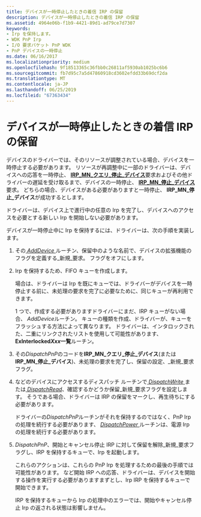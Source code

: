 ```yaml
---
title: デバイスが一時停止したときの着信 IRP の保留
description: デバイスが一時停止したときの着信 IRP の保留
ms.assetid: 4964e06b-f1b9-4421-89d1-ad79ce7d7307
keywords:
- Irp を保持します。
- WDK PnP Irp
- I/O 要求パケット PnP WDK
- PnP デバイスの一時停止
ms.date: 06/16/2017
ms.localizationpriority: medium
ms.openlocfilehash: 9f18513365c36fbb0c26811af5930ab1025bc6b6
ms.sourcegitcommit: fb7d95c7a5d47860918cd3602efdd33b69dcf2da
ms.translationtype: MT
ms.contentlocale: ja-JP
ms.lasthandoff: 06/25/2019
ms.locfileid: "67363434"
---
```

# <a name="holding-incoming-irps-when-a-device-is-paused"></a>デバイスが一時停止したときの着信 IRP の保留





デバイスのドライバーでは、そのリソースが調整されている場合、デバイスを一時停止する必要があります。 リソースが再調整中に一部のドライバーは、デバイスへの応答を一時停止、 [ **IRP\_MN\_クエリ\_停止\_デバイス**](https://docs.microsoft.com/windows-hardware/drivers/kernel/irp-mn-query-stop-device)要求およびその他ドライバーの遅延を受け取るまで、デバイスの一時停止、 [ **IRP\_MN\_停止\_デバイス**](https://docs.microsoft.com/windows-hardware/drivers/kernel/irp-mn-stop-device)要求。 どちらの場合、デバイスがある必要がありますと一時停止、 **IRP\_MN\_停止\_デバイス**が成功するとします。

ドライバーは、デバイス上で進行中の任意の Irp を完了し、デバイスへのアクセスを必要とする新しい Irp を開始しない必要があります。

デバイスが一時停止中に Irp を保持するには、ドライバーは、次の手順を実装します。

1.  その[ *AddDevice* ](https://docs.microsoft.com/windows-hardware/drivers/ddi/content/wdm/nc-wdm-driver_add_device)ルーチン、保留中のような名前で、デバイスの拡張機能のフラグを定義する\_新規\_要求。 フラグをオフにします。

2.  Irp を保持するため、FIFO キューを作成します。

    場合は、ドライバーは Irp を既にキューでは、ドライバーがデバイスを一時停止する前に、未処理の要求を完了に必要なために、同じキューが再利用できます。

    1 つで、作成する必要がありますドライバーにまだ、IRP キューがない場合、 *AddDevice*ルーチン。 キューの種類を作成、ドライバーが、キューをフラッシュする方法によって異なります。 ドライバーは、インタロックされた、二重にリンクされたリストを使用して可能性があります、 **ExInterlocked*Xxx*一覧**ルーチン。

3.  その*DispatchPnP*のコードを**IRP\_MN\_クエリ\_停止\_デバイス**(または**IRP\_MN\_停止\_デバイス**)、未処理の要求を完了し、保留の設定、\_新規\_要求フラグ。

4.  などのデバイスにアクセスするディスパッチ ルーチンで[ *DispatchWrite* ](https://docs.microsoft.com/windows-hardware/drivers/ddi/content/wdm/nc-wdm-driver_dispatch)または[ *DispatchRead*](https://docs.microsoft.com/windows-hardware/drivers/ddi/content/wdm/nc-wdm-driver_dispatch)、確認するかどうか保留\_新規\_要求フラグを設定します。 そうである場合、ドライバーは IRP の保留をマークし、再生待ちにする必要があります。

    ドライバーの*DispatchPnP*ルーチンがそれを保持するのではなく、PnP Irp の処理を続行する必要があります、 [ *DispatchPower* ](https://docs.microsoft.com/windows-hardware/drivers/ddi/content/wdm/nc-wdm-driver_dispatch)ルーチンは、電源 Irp の処理を続行する必要があります。

5.  *DispatchPnP*、開始とキャンセル停止 IRP に対して保留を解除\_新規\_要求フラグし、IRP を保持するキューで、Irp を起動します。

    これらのアクションは、これらの PnP Irp を処理するための最後の手順では可能性があります。 など開始 IRP への応答、ドライバーは、デバイスを開始する操作を実行する必要がありますまずとし、Irp IRP を保持するキューで開始できます。

    IRP を保持するキューから Irp の処理中のエラーでは、開始やキャンセル停止 Irp の返される状態は影響しません。

 

 




